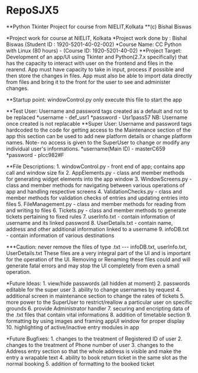 # RepoSJX5
**Python Tkinter Project for course from NIELIT,Kolkata
  **(c) Bishal Biswas

*Project work for course at NIELIT, Kolkata
*Project work done by : Bishal Biswas (Student ID : 1920-5201-40-02-002) 
*Course Name: CC Python with Linux (80 hours) - (Course ID: 1920-5201-40-02)
**Project Target: Development of an app/UI using Tkinter and Python(2.7.x specifically) that has the capacity to interact with user on the
frontend and files in the rearend. App must have capacity to take in input, process if possible and then store the changes in files.
App must also be able to import data directly from files and bring it to the front for the user to see and administer changes.

**Startup point: windowControl.py
    only execute this file to start the app
    
**Test User: Username and password tags created as a default and not to be replaced
  *username - def_usr1
  *password - Usr1pass57
  NB: Username once created is not replacable
**Super User: Username and password tags hardcoded to the code for getting access to the Maintenance section of the app
  this section can be used to add new platform details or change platform names. 
  Note- no access is given to the SuperUser to change or modify any individual user's informations.
    *username(Main ID) - masterC659
    *password - plcc982#F
    
**File Descriptions:
      1. windowControl.py - front end of app; contains app call and window size fix
      2. AppElements.py - class and member methods for generating widget elements into the app window
      3. WindowScreens.py - class and member methods for navigating between various operations of app and handling respective screens
      4. ValidationChecks.py - class and member methods for validation checks of entries and updating entries into files
      5. FileManagement.py - class and member methods for reading from and writing to files
      6. Tickets.py - class and member methods to generate tickets pertaining to fixed rules
      7. userInfo.txt - contain information of username and its linked password
      8. UserDetails.txt - contain name, address and other additional information linked to a username
      9. infoDB.txt - contain information of various destinations


***Caution: never remove the files of type .txt --- infoDB.txt, userInfo.txt, UserDetails.txt
These files are a very integral part of the UI and is important for the operation of the UI. Removing or Renaming these files 
could and will generate fatal errors and may stop the UI completely from even a small operation.


*Future Ideas: 1. view/hide passwords (all hidden at moment)
               2. passwords editable for the super user
               3. ability to change usernames by request
               4. additional screen in maintenance section to change the rates of tickets
               5. more power to the SuperUser to restrict/reallow a particular user on specific grounds 
               6. provide Administrator handler 
               7. securing and encripting data of the .txt files that contain vital informations
               8. addition of timetable section 
               9. formatting by using images and framing appUI window for proper display
              10. highlighting of active/inactive entry modules in app
               
*Future Bugfixes: 1. changes to the treatment of Registered ID of user
                  2. changes to the treatment of Phone number of user
                  3. changes to the Address entry section so that the whole address is visible and make the entry a wrapable text
                  4. ability to book return ticket in the same slot as the normal booking
                  5. addition of formatting to the booked ticket
